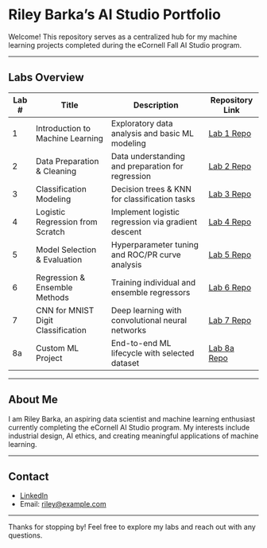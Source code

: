 # Riley Barka’s AI Studio Portfolio

Welcome! This repository serves as a centralized hub for my machine learning projects completed during the eCornell Fall AI Studio program.

---

## Labs Overview

| Lab # | Title                             | Description                                          | Repository Link                                        |
|-------|----------------------------------|----------------------------------------------------|-------------------------------------------------------|
| 1     | Introduction to Machine Learning  | Exploratory data analysis and basic ML modeling    | [Lab 1 Repo](https://github.com/rileybarka/Lab-1-Intro-to-ML) |
| 2     | Data Preparation & Cleaning       | Data understanding and preparation for regression | [Lab 2 Repo](https://github.com/rileybarka/Lab-2-Airbnb-Data-Preparation) |
| 3     | Classification Modeling           | Decision trees & KNN for classification tasks      | [Lab 3 Repo](https://github.com/rileybarka/Lab-3-Airbnb-Modeling-Classification) |
| 4     | Logistic Regression from Scratch  | Implement logistic regression via gradient descent | [Lab 4 Repo](https://github.com/rileybarka/Lab-4-Airbnb-Logistic-Regression) |
| 5     | Model Selection & Evaluation      | Hyperparameter tuning and ROC/PR curve analysis    | [Lab 5 Repo](https://github.com/rileybarka/Lab-5-Airbnb-Model-Evaluation) |
| 6     | Regression & Ensemble Methods     | Training individual and ensemble regressors        | [Lab 6 Repo](https://github.com/rileybarka/Lab-6-Airbnb-Regression-Ensemble) |
| 7     | CNN for MNIST Digit Classification| Deep learning with convolutional neural networks   | [Lab 7 Repo](https://github.com/rileybarka/Lab-7-MNIST-CNN) |
| 8a    | Custom ML Project                 | End-to-end ML lifecycle with selected dataset       | [Lab 8a Repo](https://github.com/rileybarka/Lab-8a-Custom-ML-Project) |

---

## About Me

I am Riley Barka, an aspiring data scientist and machine learning enthusiast currently completing the eCornell AI Studio program. My interests include industrial design, AI ethics, and creating meaningful applications of machine learning.

---

## Contact

- [LinkedIn](https://linkedin.com/in/rileybarka)  
- Email: riley@example.com

---

Thanks for stopping by! Feel free to explore my labs and reach out with any questions.
